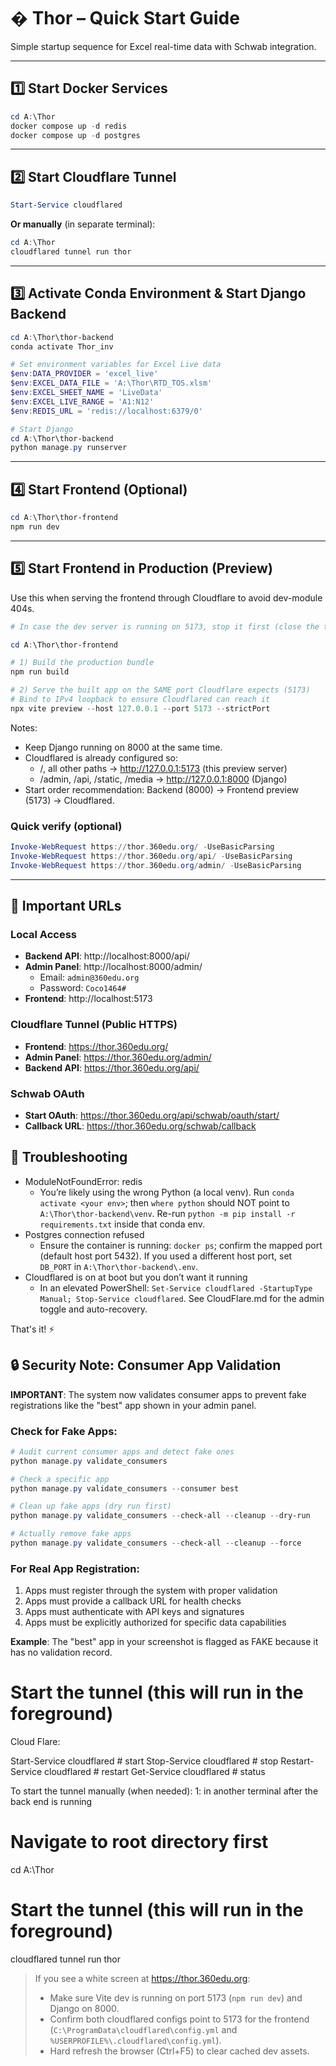 # � Thor – Quick Start Guide

Simple startup sequence for Excel real-time data with Schwab integration.

---

## 1️⃣ Start Docker Services

```powershell
cd A:\Thor
docker compose up -d redis
docker compose up -d postgres
```

---

## 2️⃣ Start Cloudflare Tunnel

```powershell
Start-Service cloudflared
```

**Or manually** (in separate terminal):
```powershell
cd A:\Thor
cloudflared tunnel run thor
```

---

## 3️⃣ Activate Conda Environment & Start Django Backend

```powershell
cd A:\Thor\thor-backend
conda activate Thor_inv

# Set environment variables for Excel Live data
$env:DATA_PROVIDER = 'excel_live'
$env:EXCEL_DATA_FILE = 'A:\Thor\RTD_TOS.xlsm'
$env:EXCEL_SHEET_NAME = 'LiveData'
$env:EXCEL_LIVE_RANGE = 'A1:N12'
$env:REDIS_URL = 'redis://localhost:6379/0'

# Start Django
cd A:\Thor\thor-backend
python manage.py runserver
```

---

## 4️⃣ Start Frontend (Optional)

```powershell
cd A:\Thor\thor-frontend
npm run dev
```

---

## 5️⃣ Start Frontend in Production (Preview)

Use this when serving the frontend through Cloudflare to avoid dev-module 404s.

```powershell
# In case the dev server is running on 5173, stop it first (close the terminal)

cd A:\Thor\thor-frontend

# 1) Build the production bundle
npm run build

# 2) Serve the built app on the SAME port Cloudflare expects (5173)
# Bind to IPv4 loopback to ensure Cloudflared can reach it
npx vite preview --host 127.0.0.1 --port 5173 --strictPort
```

Notes:
- Keep Django running on 8000 at the same time.
- Cloudflared is already configured so:
  - /, all other paths → http://127.0.0.1:5173 (this preview server)
  - /admin, /api, /static, /media → http://127.0.0.1:8000 (Django)
- Start order recommendation: Backend (8000) → Frontend preview (5173) → Cloudflared.

### Quick verify (optional)

```powershell
Invoke-WebRequest https://thor.360edu.org/ -UseBasicParsing
Invoke-WebRequest https://thor.360edu.org/api/ -UseBasicParsing
Invoke-WebRequest https://thor.360edu.org/admin/ -UseBasicParsing
```

---

## 📌 Important URLs

### Local Access
- **Backend API**: http://localhost:8000/api/
- **Admin Panel**: http://localhost:8000/admin/
  - Email: `admin@360edu.org`
  - Password: `Coco1464#`
- **Frontend**: http://localhost:5173

### Cloudflare Tunnel (Public HTTPS)
- **Frontend**: https://thor.360edu.org/
- **Admin Panel**: https://thor.360edu.org/admin/
- **Backend API**: https://thor.360edu.org/api/

### Schwab OAuth
- **Start OAuth**: https://thor.360edu.org/api/schwab/oauth/start/
- **Callback URL**: https://thor.360edu.org/schwab/callback


## 🔧 Troubleshooting
- ModuleNotFoundError: redis
  - You’re likely using the wrong Python (a local venv). Run `conda activate <your env>`; then `where python` should NOT point to `A:\Thor\thor-backend\venv`. Re-run `python -m pip install -r requirements.txt` inside that conda env.
- Postgres connection refused
  - Ensure the container is running: `docker ps`; confirm the mapped port (default host port 5432). If you used a different host port, set `DB_PORT` in `A:\Thor\thor-backend\.env`.
- Cloudflared is on at boot but you don’t want it running
  - In an elevated PowerShell: `Set-Service cloudflared -StartupType Manual; Stop-Service cloudflared`. See CloudFlare.md for the admin toggle and auto-recovery.

That's it! ⚡

## 🔒 Security Note: Consumer App Validation

**IMPORTANT**: The system now validates consumer apps to prevent fake registrations like the "best" app shown in your admin panel.

### Check for Fake Apps:
```powershell
# Audit current consumer apps and detect fake ones
python manage.py validate_consumers

# Check a specific app
python manage.py validate_consumers --consumer best

# Clean up fake apps (dry run first)
python manage.py validate_consumers --check-all --cleanup --dry-run

# Actually remove fake apps
python manage.py validate_consumers --check-all --cleanup --force
```

### For Real App Registration:
1. Apps must register through the system with proper validation
2. Apps must provide a callback URL for health checks
3. Apps must authenticate with API keys and signatures
4. Apps must be explicitly authorized for specific data capabilities

**Example**: The "best" app in your screenshot is flagged as FAKE because it has no validation record.

# Start the tunnel (this will run in the foreground)
Cloud Flare:

Start-Service cloudflared       # start
Stop-Service cloudflared        # stop
Restart-Service cloudflared     # restart
Get-Service cloudflared         # status

To start the tunnel manually (when needed):
1: in another terminal after the back end is running

# Navigate to root directory first
cd A:\Thor

# Start the tunnel (this will run in the foreground)
cloudflared tunnel run thor

> If you see a white screen at https://thor.360edu.org:
> - Make sure Vite dev is running on port 5173 (`npm run dev`) and Django on 8000.
> - Confirm both cloudflared configs point to 5173 for the frontend (`C:\ProgramData\cloudflared\config.yml` and `%USERPROFILE%\.cloudflared\config.yml`).
> - Hard refresh the browser (Ctrl+F5) to clear cached dev assets.